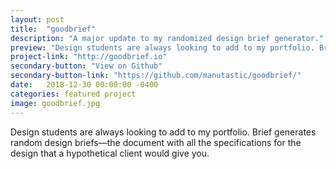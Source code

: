 ```yaml
---
layout: post
title:  "goodbrief"
description: "A major update to my randomized design brief generator."
preview: "Design students are always looking to add to my portfolio. Brief generates random design briefs—the document with all the specifications for the design that a hypothetical client would give you."
project-link: "http://goodbrief.io"
secondary-button: "View on Github"
secondary-button-link: "https://github.com/manutastic/goodbrief/"
date:   2018-12-30 00:00:00 -0400
categories: featured project
image: goodbrief.jpg
---
```

Design students are always looking to add to my portfolio. Brief generates random design briefs—the document with all the specifications for the design that a hypothetical client would give you.